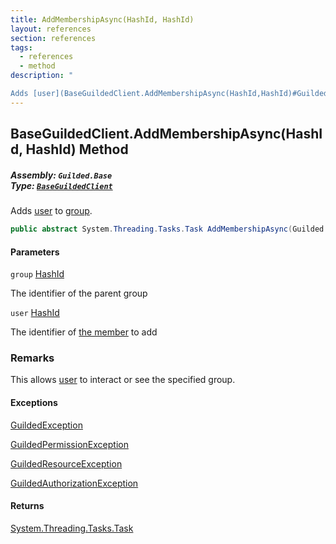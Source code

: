 ```yaml
---
title: AddMembershipAsync(HashId, HashId)
layout: references
section: references
tags:
  - references
  - method
description: "

Adds [user](BaseGuildedClient.AddMembershipAsync(HashId,HashId)#Guilded.Base.BaseGuildedClient.AddMembershipAsync(Guilded.Base.HashId,Guilded.Base.HashId).user 'Guilded.Base.BaseGuildedClient.AddMembershipAsync(Guilded.Base.HashId, Guilded.Base.HashId).user') to [group](BaseGuildedClient.AddMembershipAsync(HashId,HashId)#Guilded.Base.BaseGuildedClient.AddMembershipAsync(Guilded.Base.HashId,Guilded.Base.HashId).group 'Guilded.Base.BaseGuildedClient.AddMembershipAsync(Guilded.Base.HashId, Guilded.Base.HashId).group')."
---
```


## BaseGuildedClient.AddMembershipAsync(HashId, HashId) Method
##### **Assembly:** `Guilded.Base`<br/>**Type:** [`BaseGuildedClient`](BaseGuildedClient 'Guilded.Base.BaseGuildedClient')

Adds [user](BaseGuildedClient.AddMembershipAsync(HashId,HashId)#Guilded.Base.BaseGuildedClient.AddMembershipAsync(Guilded.Base.HashId,Guilded.Base.HashId).user 'Guilded.Base.BaseGuildedClient.AddMembershipAsync(Guilded.Base.HashId, Guilded.Base.HashId).user') to [group](BaseGuildedClient.AddMembershipAsync(HashId,HashId)#Guilded.Base.BaseGuildedClient.AddMembershipAsync(Guilded.Base.HashId,Guilded.Base.HashId).group 'Guilded.Base.BaseGuildedClient.AddMembershipAsync(Guilded.Base.HashId, Guilded.Base.HashId).group').

```csharp
public abstract System.Threading.Tasks.Task AddMembershipAsync(Guilded.Base.HashId group, Guilded.Base.HashId user);
```
#### Parameters

<a name='Guilded.Base.BaseGuildedClient.AddMembershipAsync(Guilded.Base.HashId,Guilded.Base.HashId).group'></a>

`group` [HashId](HashId 'Guilded.Base.HashId')

The identifier of the parent group

<a name='Guilded.Base.BaseGuildedClient.AddMembershipAsync(Guilded.Base.HashId,Guilded.Base.HashId).user'></a>

`user` [HashId](HashId 'Guilded.Base.HashId')

The identifier of [the member](Member 'Guilded.Base.Servers.Member') to add

### Remarks
  
This allows [user](BaseGuildedClient.AddMembershipAsync(HashId,HashId)#Guilded.Base.BaseGuildedClient.AddMembershipAsync(Guilded.Base.HashId,Guilded.Base.HashId).user 'Guilded.Base.BaseGuildedClient.AddMembershipAsync(Guilded.Base.HashId, Guilded.Base.HashId).user') to interact or see the specified group.

#### Exceptions

[GuildedException](GuildedException 'Guilded.Base.GuildedException')

[GuildedPermissionException](GuildedPermissionException 'Guilded.Base.GuildedPermissionException')

[GuildedResourceException](GuildedResourceException 'Guilded.Base.GuildedResourceException')

[GuildedAuthorizationException](GuildedAuthorizationException 'Guilded.Base.GuildedAuthorizationException')

#### Returns
[System.Threading.Tasks.Task](https://docs.microsoft.com/en-us/dotnet/api/System.Threading.Tasks.Task 'System.Threading.Tasks.Task')